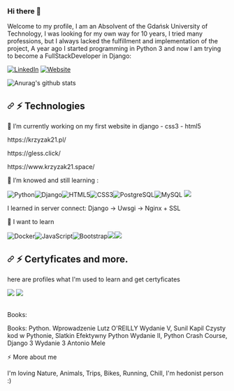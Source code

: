 ### Hi there 👋

<p>Welcome to my profile, I am an Absolvent of the Gdańsk University of Technology, I was looking for my own way for 10 years, I tried many professions, but I always lacked the fulfillment and implementation of the project, A year ago I started programming in Python 3 and now I am trying to become a FullStackDeveloper in Django:</p>
<div>
<a href = "https://www.linkedin.com/in/radoslaw-krzyzagorski/"><img src="https://camo.githubusercontent.com/a493f6833f99fb3c85788d6d9305e6b7a42b838e5ee5d138fd9a8214a7e77472/68747470733a2f2f696d672e736869656c64732e696f2f62616467652f6c696e6b6564696e2d2532333030373742352e7376673f267374796c653d666f722d7468652d6261646765266c6f676f3d6c696e6b6564696e266c6f676f436f6c6f723d7768697465" alt="LinkedIn" data-canonical-src="https://www.linkedin.com/in/radoslaw-krzyzagorski/"></a>
<a href = "https://www.linkedin.com/in/radoslaw-krzyzagorski/"><img alt="Website" src="https://camo.githubusercontent.com/2e85f4092a79332d3564d80d433912facaba7f04d42435145ba36ecd14a90640/68747470733a2f2f696d672e736869656c64732e696f2f776562736974653f7374796c653d666f722d7468652d62616467652675705f6d6573736167653d706f7274666f6c696f2675726c3d687474707325334125324625324652756265656e767a2e636f6d253246" data-canonical-src="https://krzyzak21.space/"></a>
</div>

![Anurag's github stats](https://github-readme-stats.vercel.app/api?username=Krzyzaku21&show_icons=true&theme=dracula)

<h2><a id="user-content--technologies" class="anchor" aria-hidden="true" href="#-technologies"><svg class="octicon octicon-link" viewBox="0 0 16 16" version="1.1" width="16" height="16" aria-hidden="true">
      <path fill-rule="evenodd" d="M7.775 3.275a.75.75 0 001.06 1.06l1.25-1.25a2 2 0 112.83 2.83l-2.5 2.5a2 2 0 01-2.83 0 .75.75 0 00-1.06 1.06 3.5 3.5 0 004.95 0l2.5-2.5a3.5 3.5 0 00-4.95-4.95l-1.25 1.25zm-4.69 9.64a2 2 0 010-2.83l2.5-2.5a2 2 0 012.83 0 .75.75 0 001.06-1.06 3.5 3.5 0 00-4.95 0l-2.5 2.5a3.5 3.5 0 004.95 4.95l1.25-1.25a.75.75 0 00-1.06-1.06l-1.25 1.25a2 2 0 01-2.83 0z"></path>
    </svg></a>
  <g-emoji class="g-emoji" alias="zap" fallback-src="https://github.githubassets.com/images/icons/emoji/unicode/26a1.png">⚡</g-emoji> Technologies
</h2>

<p>🔭 I’m currently working on my first website in django - css3 - html5</p>
<p>https://krzyzak21.pl/</p>
<p>https://gless.click/</p>
<p>https://www.krzyzak21.space/</p>

<p>🌱 I’m knowed and still learning :</p>
<span>
<img src="https://camo.githubusercontent.com/46c8c0fbc93a42748b59034d261e470c55b2139dc293e599241ac3ad1d4214a6/68747470733a2f2f696d672e736869656c64732e696f2f62616467652f2d507974686f6e2d626c61636b3f7374796c653d666c61742d737175617265266c6f676f3d707974686f6e" alt="Python" data-canonical-src="https://img.shields.io/badge/-Python-black?style=flat-square&amp;logo=python"><img src="https://camo.githubusercontent.com/ed1038b6de5f3cc0f49cd8898505fc5512dd5773723eb41d707bdd274940bed1/68747470733a2f2f696d672e736869656c64732e696f2f62616467652f2d446a616e676f2d626c61636b3f7374796c653d666c61742d737175617265266c6f676f3d646a616e676f" alt="Django" data-canonical-src="https://img.shields.io/badge/-Django-black?style=flat-square&amp;logo=django"><img src="https://camo.githubusercontent.com/0c3a16a22ae058cfe38a06dc9ea16404cf006409262f547c9ccfa3ec8b30f71e/68747470733a2f2f696d672e736869656c64732e696f2f62616467652f2d48544d4c352d4533344632363f7374796c653d666c61742d737175617265266c6f676f3d68746d6c35266c6f676f436f6c6f723d7768697465" alt="HTML5" data-canonical-src="https://img.shields.io/badge/-HTML5-E34F26?style=flat-square&amp;logo=html5&amp;logoColor=white"><img src="https://camo.githubusercontent.com/2435c2a64789b8a71c701a1a593b4a6e6869789bfb0626e515dc2a6b6dffa6c5/68747470733a2f2f696d672e736869656c64732e696f2f62616467652f2d435353332d3135373242363f7374796c653d666c61742d737175617265266c6f676f3d63737333" alt="CSS3" data-canonical-src="https://img.shields.io/badge/-CSS3-1572B6?style=flat-square&amp;logo=css3"><img src="https://camo.githubusercontent.com/e859f4eaf073be7ddd410f8ddc30b523d93575173435a5a5c06a4951996a785a/68747470733a2f2f696d672e736869656c64732e696f2f62616467652f2d506f737467726573716c2d626c61636b3f7374796c653d666c61742d737175617265266c6f676f3d706f737467726573716c" alt="PostgreSQL" data-canonical-src="https://img.shields.io/badge/-Postgresql-black?style=flat-square&amp;logo=postgresql"><img src="https://camo.githubusercontent.com/1a085b81c0ac63ef70d22ee1a67560c1bdd5c42038ba20d129d89e7de5603953/68747470733a2f2f696d672e736869656c64732e696f2f62616467652f2d4d7953514c2d626c61636b3f7374796c653d666c61742d737175617265266c6f676f3d6d7973716c" alt="MySQL" data-canonical-src="https://img.shields.io/badge/-MySQL-black?style=flat-square&amp;logo=mysql">
<img src="https://img.shields.io/badge/-MongoDB-darkgreen?style=flat-square&amp;logo=mongodb%22"></span>

<!-- <b>Servers where I'm working -> https://mikr.us/</b> -->
<p>I learned in server connect: Django -> Uwsgi -> Nginx + SSL</p>
<!-- <p>SSL - cloudflare.com</p>
<p>Domains - hostinger.com</p> -->

<p>🌱 I want to learn</p>
<span><img src="https://camo.githubusercontent.com/ca156fae6f17c9d7cafb8405da6793562780d051199be9460fc52d0f46ce7cdd/68747470733a2f2f696d672e736869656c64732e696f2f62616467652f2d446f636b65722d626c61636b3f7374796c653d666c61742d737175617265266c6f676f3d646f636b6572" alt="Docker" data-canonical-src="https://img.shields.io/badge/-Docker-black?style=flat-square&amp;logo=docker"><img src="https://camo.githubusercontent.com/cf1a0ef083a2372d7f66b4691d5d25bfd8c098f42871e8da90edb1f32ed187c4/68747470733a2f2f696d672e736869656c64732e696f2f62616467652f2d4a6176615363726970742d626c61636b3f7374796c653d666c61742d737175617265266c6f676f3d6a617661736372697074" alt="JavaScript" data-canonical-src="https://img.shields.io/badge/-JavaScript-black?style=flat-square&amp;logo=javascript"><img src="https://camo.githubusercontent.com/e56d586bf373ad33a4e8c7101246d54d5edc0fb52b87d309b899ce4818bd6086/68747470733a2f2f696d672e736869656c64732e696f2f62616467652f2d426f6f7473747261702d3536334437433f7374796c653d666c61742d737175617265266c6f676f3d626f6f747374726170" alt="Bootstrap" data-canonical-src="https://img.shields.io/badge/-Bootstrap-563D7C?style=flat-square&amp;logo=bootstrap"><img src="https://img.shields.io/badge/-LESS-red?style=flat-square&amp;logo=less%22"><img src="https://img.shields.io/badge/-SCSS-violet?style=flat-square&amp;logo=SCSS%22"></span>

<h2><a id="user-content--technologies" class="anchor" aria-hidden="true" href="#-technologies"><svg class="octicon octicon-link" viewBox="0 0 16 16" version="1.1" width="16" height="16" aria-hidden="true">
      <path fill-rule="evenodd" d="M7.775 3.275a.75.75 0 001.06 1.06l1.25-1.25a2 2 0 112.83 2.83l-2.5 2.5a2 2 0 01-2.83 0 .75.75 0 00-1.06 1.06 3.5 3.5 0 004.95 0l2.5-2.5a3.5 3.5 0 00-4.95-4.95l-1.25 1.25zm-4.69 9.64a2 2 0 010-2.83l2.5-2.5a2 2 0 012.83 0 .75.75 0 001.06-1.06 3.5 3.5 0 00-4.95 0l-2.5 2.5a3.5 3.5 0 004.95 4.95l1.25-1.25a.75.75 0 00-1.06-1.06l-1.25 1.25a2 2 0 01-2.83 0z"></path>
    </svg></a>
  <g-emoji class="g-emoji" alias="zap" fallback-src="https://github.githubassets.com/images/icons/emoji/unicode/26a1.png">⚡</g-emoji> Certyficates and more.
</h2>

<span>
  <p>here are profiles what I'm used to learn and get certyficates</p>
  <a href="https://platforma.strefakursow.pl/platforma/certyfikaty"><img src="https://platforma.strefakursow.pl/assets/images/logo-header.svg"></a>
  <a href="https://www.sololearn.com/Profile/19068692/"><img src="https://upload.wikimedia.org/wikipedia/commons/5/53/SoloLearn_logo.svg"></a>
  </br>
  </br>
  <p>Books:</p>
  <p>Books: Python. Wprowadzenie Lutz O'REILLY Wydanie V, Sunil Kapil Czysty kod w Pythonie, Slatkin Efektywny Python Wydanie II, Python Crash Course, 
      Django 3 Wydanie 3 Antonio Mele </p>
<p>⚡ More about me</p>
<p> I'm loving Nature, Animals, Trips, Bikes, Running, Chill, I'm hedonist person :)</p>



